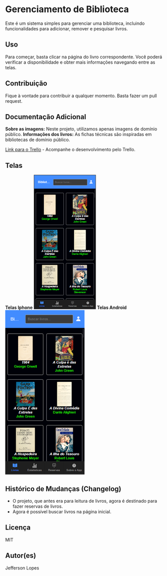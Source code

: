 # Gerenciamento de Biblioteca
Este é um sistema simples para gerenciar uma biblioteca, incluindo funcionalidades para adicionar, remover e pesquisar livros.

## Uso
Para começar, basta clicar na página do livro correspondente. Você poderá verificar a disponibilidade e obter mais informações navegando entre as telas.

## Contribuição
Fique à vontade para contribuir a qualquer momento. Basta fazer um pull request.

## Documentação Adicional
**Sobre as imagens:** Neste projeto, utilizamos apenas imagens de domínio público.
**Informações dos livros:** As fichas técnicas são inspiradas em bibliotecas de domínio público.

[Link para o Trello](https://trello.com/c/uBAh418u/1-criar-o-esqueleto-inicial-do-projeto) - Acompanhe o desenvolvimento pelo Trello.

## Telas
**Telas Iphone**
![Tela Inicial Iphone](image.png)
**Telas Android**
![Tela Inicial Android](image-1.png)

## Histórico de Mudanças (Changelog)
- O projeto, que antes era para leitura de livros, agora é destinado para fazer reservas de livros.
- Agora é possível buscar livros na página inicial.

## Licença
MIT

## Autor(es)
Jefferson Lopes 